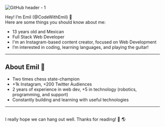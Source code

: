 ![GitHub header - 1](https://user-images.githubusercontent.com/96463540/150668260-8beb10a1-e9a1-46c5-b9e3-5e453c7f13f7.png)


Hey! I’m Emil (@CodeWithEmil) 👋 
   <br />
Here are some things you should know about me:
   <br />
   
   <ul>
      <li>13 years old and Mexican</li>
      <li>Full Stack Web Developer</li>
      <li>I'm an Instagram-based content creator, focused on Web Development</li>
      <li>I’m interested in coding, learning languages, and playing the guitar!</li>
   </ul>
  

<hr />

<h2>About Emil 🥑</h2>
<ul>
   
   <li>Two times chess state-champion</li>
   <li>+1k Instagram, +200 Twitter Audiences</li>
   <li>2 years of experience in web dev, +5 in technology (robotics, programming, and support)</li>
   <li>Constantly building and learning with useful technologies</li>
   
</ul>

<hr />
<br />
I really hope we can hang out well. Thanks for reading! 🚀 🌎

<!--- 🌱 I’m currently learning VueJS, but I love to work with React
- 💞️ I’m looking to collaborate on every project you give me the opportunity to :D
- 📫 Find me on social media as CodeWithEmil.-->

<!---
CodeWithEmill/CodeWithEmill is a ✨ special ✨ repository because its `README.md` (this file) appears on your GitHub profile.
You can click the Preview link to take a look at your changes.
--->
